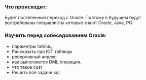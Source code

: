 ### Что происходит:
Будет постепенный переход с Oracle. Поэтому в будущем будут востребованы специалисты которые знают Oracle, Java, PG.

### Изучить перед собеседованием Oracle:
  - параметры таблиц
  - Рассказать про IOT таблицы
  - реверсивный индекс
  - как выполняется DML операция.
  - что такое cost
  - Решить все задачи sql